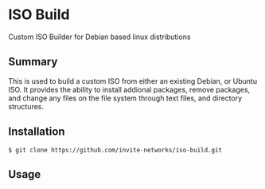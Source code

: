 # ISO Build
Custom ISO Builder for Debian based linux distributions

## Summary

This is used to build a custom ISO from either an existing Debian, or Ubuntu ISO.  It provides the ability to install addional packages, remove packages, and change any files on the file system through text files, and directory structures.

## Installation

```
$ git clone https://github.com/invite-networks/iso-build.git
```

## Usage
